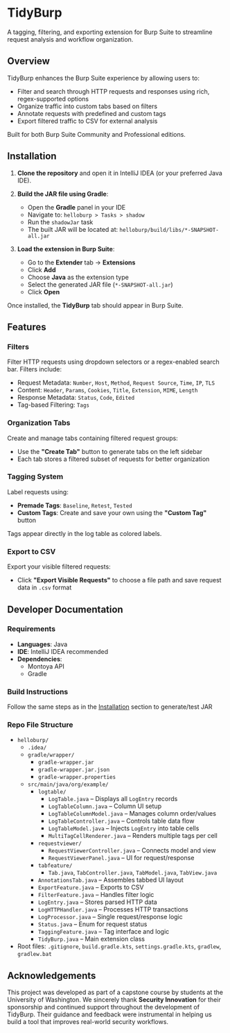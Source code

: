 # TidyBurp

A tagging, filtering, and exporting extension for Burp Suite to streamline request analysis and workflow organization.

## Overview

TidyBurp enhances the Burp Suite experience by allowing users to:

- Filter and search through HTTP requests and responses using rich, regex-supported options
- Organize traffic into custom tabs based on filters
- Annotate requests with predefined and custom tags
- Export filtered traffic to CSV for external analysis

Built for both Burp Suite Community and Professional editions.

## Installation

1. **Clone the repository** and open it in IntelliJ IDEA (or your preferred Java IDE).

2. **Build the JAR file using Gradle**:
   - Open the **Gradle** panel in your IDE
   - Navigate to: `helloburp > Tasks > shadow`
   - Run the `shadowJar` task
   - The built JAR will be located at: `helloburp/build/libs/*-SNAPSHOT-all.jar`

3. **Load the extension in Burp Suite**:
   - Go to the **Extender** tab → **Extensions**
   - Click **Add**
   - Choose **Java** as the extension type
   - Select the generated JAR file (`*-SNAPSHOT-all.jar`)
   - Click **Open**

Once installed, the **TidyBurp** tab should appear in Burp Suite.

## Features

### Filters
Filter HTTP requests using dropdown selectors or a regex-enabled search bar. Filters include:

- Request Metadata: `Number`, `Host`, `Method`, `Request Source`, `Time`, `IP`, `TLS`
- Content: `Header`, `Params`, `Cookies`, `Title`, `Extension`, `MIME`, `Length`
- Response Metadata: `Status`, `Code`, `Edited`
- Tag-based Filtering: `Tags`

### Organization Tabs
Create and manage tabs containing filtered request groups:
- Use the **"Create Tab"** button to generate tabs on the left sidebar
- Each tab stores a filtered subset of requests for better organization

### Tagging System
Label requests using:
- **Premade Tags**: `Baseline`, `Retest`, `Tested`
- **Custom Tags**: Create and save your own using the **"Custom Tag"** button

Tags appear directly in the log table as colored labels.

### Export to CSV
Export your visible filtered requests:
- Click **"Export Visible Requests"** to choose a file path and save request data in `.csv` format

## Developer Documentation

### Requirements

- **Languages**: Java
- **IDE**: IntelliJ IDEA recommended
- **Dependencies**:
  - Montoya API
  - Gradle

### Build Instructions

Follow the same steps as in the [Installation](#installation) section to generate/test JAR

### Repo File Structure

- `helloburp/`
  - `.idea/`
  - `gradle/wrapper/`
    - `gradle-wrapper.jar`
    - `gradle-wrapper.jar.json`
    - `gradle-wrapper.properties`
  - `src/main/java/org/example/`
    - `logtable/`
      - `LogTable.java` – Displays all `LogEntry` records
      - `LogTableColumn.java` – Column UI setup
      - `LogTableColumnModel.java` – Manages column order/values
      - `LogTableController.java` – Controls table data flow
      - `LogTableModel.java` – Injects `LogEntry` into table cells
      - `MultiTagCellRenderer.java` – Renders multiple tags per cell
    - `requestviewer/`
      - `RequestViewerController.java` – Connects model and view
      - `RequestViewerPanel.java` – UI for request/response
    - `tabfeature/`
      - `Tab.java`, `TabController.java`, `TabModel.java`, `TabView.java`
    - `AnnotationsTab.java` – Assembles tabbed UI layout
    - `ExportFeature.java` – Exports to CSV
    - `FilterFeature.java` – Handles filter logic
    - `LogEntry.java` – Stores parsed HTTP data
    - `LogHTTPHandler.java` – Processes HTTP transactions
    - `LogProcessor.java` – Single request/response logic
    - `Status.java` – Enum for request status
    - `TaggingFeature.java` – Tag interface and logic
    - `TidyBurp.java` – Main extension class
- Root files: `.gitignore`, `build.gradle.kts`, `settings.gradle.kts`, `gradlew`, `gradlew.bat`

## Acknowledgements

This project was developed as part of a capstone course by students at the University of Washington. We sincerely thank **Security Innovation** for their sponsorship and continued support throughout the development of TidyBurp. Their guidance and feedback were instrumental in helping us build a tool that improves real-world security workflows.
